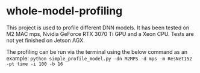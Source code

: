 # whole-model-profiling
 This project is used to profile different DNN models. It has been tested on M2 MAC mps, Nvidia GeForce RTX 3070 Ti GPU and a Xeon CPU. Tests are not yet finished on Jetson AGX.

The profiling can be run via the terminal using the below command as an example:
```python simple_profile_model.py -dn M2MPS -d mps -m ResNet152 -pt time -i 100 -b 16```
